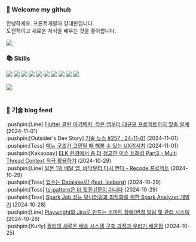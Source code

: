 ### 👋 Welcome my github

안녕하세요. 프론트개발자 강대한입니다.
<br>
도전적이고 새로운 지식을 배우는 것을 좋아합니다.

<!--
![header](https://capsule-render.vercel.app/api?type=Waving&color=auto&height=300&section=header&text=Welcome&fontAlignY=40&desc=KangDaeHan%20github%20&descSize=20&descAlignY=55&animation=fadeIn&fontSize=90)

**KangDaeHan/KangDaeHan** is a ✨ _special_ ✨ repository because its `README.md` (this file) appears on your GitHub profile.

Here are some ideas to get you started:

- 🔭 I’m currently working on ...
- 🌱 I’m currently learning ...
- 👯 I’m looking to collaborate on ...
- 🤔 I’m looking for help with ...
- 💬 Ask me about ...
- 📫 How to reach me: ...
- 😄 Pronouns: ...
- ⚡ Fun fact: ...
-->

<a href="https://twinfamily.github.io" target="_blank"><img src="https://img.shields.io/badge/Blog-121D33?style=flat-square&logo=blogger&logoColor=ffffff"/></a>

### :books: Skills
<a href="#" target="_blank"><img src="https://img.shields.io/badge/React-61DAFB?style=flat-square&logo=react&logoColor=ffffff"/></a>
<a href="#" target="_blank"><img src="https://img.shields.io/badge/Html5-E34F26?style=flat-square&logo=html5&logoColor=ffffff"/></a>
<a href="#" target="_blank"><img src="https://img.shields.io/badge/Javascript-F7DF1E?style=flat-square&logo=javascript&logoColor=ffffff"/></a>
<a href="#" target="_blank"><img src="https://img.shields.io/badge/Cssmodules-000000?style=flat-square&logo=cssmodules&logoColor=ffffff"/></a>
<a href="#" target="_blank"><img src="https://img.shields.io/badge/Node.js-339933?style=flat-square&logo=nodedotjs&logoColor=ffffff"/></a>
<a href="#" target="_blank"><img src="https://img.shields.io/badge/Typescript-3178C6?style=flat-square&logo=typescript&logoColor=ffffff"/></a>
<a href="#" target="_blank"><img src="https://img.shields.io/badge/Git-F05032?style=flat-square&logo=git&logoColor=ffffff"/></a>
<a href="#" target="_blank"><img src="https://img.shields.io/badge/Gitlab-FC6D26?style=flat-square&logo=gitlab&logoColor=ffffff"/></a>
<a href="#" target="_blank"><img src="https://img.shields.io/badge/Webpack-8DD6F9?style=flat-square&logo=webpack&logoColor=ffffff"/></a>
<a href="#" target="_blank"><img src="https://img.shields.io/badge/Vite-646CFF?style=flat-square&logo=vite&logoColor=ffffff"/></a>
<br><br>
<img src="https://github-readme-stats.vercel.app/api/top-langs/?username=KangDaeHan&layout=compact">
<br><br>
### :round_pushpin: 기술 blog feed
<!-- BLOG-POST-LIST:START --><div>:pushpin:[Line] <a target="_blank" href="https://techblog.lycorp.co.jp/ko/flutter-clean-architecture">Flutter 클린 아키텍처: 작은 앱부터 대규모 프로젝트까지 맞춤 설계</a> (2024-11-01)</div><div>:pushpin:[Outsider's Dev Story] <a target="_blank" href="https://blog.outsider.ne.kr/1738">기술 뉴스 #257 : 24-11-01</a> (2024-11-01)</div><div>:pushpin:[Toss] <a target="_blank" href="https://toss.tech/article/uxresearcher-cardsorting-core">메뉴 구조가 고민될 때 해볼 수 있는 UX리서치</a> (2024-11-01)</div><div>:pushpin:[Kakaopay] <a target="_blank" href="https://tech.kakaopay.com/post/podo-elk-threadcontext-part-3/">ELK 환경에서 좀 더 정교한 이슈 트래킹 Part3 - Multi Thread Context 적극 활용하기</a> (2024-10-29)</div><div>:pushpin:[Line] <a target="_blank" href="https://techblog.lycorp.co.jp/ko/recode_project">일본 1위 배달 앱, 바닥부터 다시 짠다 - Recode 프로젝트</a> (2024-10-29)</div><div>:pushpin:[Toss] <a target="_blank" href="https://toss.tech/article/datalake-iceberg">입수는 Datalake로! &lpar;feat. Iceberg&rpar;</a> (2024-10-29)</div><div>:pushpin:[Toss] <a target="_blank" href="https://toss.tech/article/ts-pattern-usage">ts-pattern은 더 멋진 if문이 아니다</a> (2024-10-29)</div><div>:pushpin:[Toss] <a target="_blank" href="https://toss.tech/article/spark-analyzer">Spark Job 성능 모니터링과 최적화를 위한 Spark Analyzer 개발기</a> (2024-10-28)</div><div>:pushpin:[Line] <a target="_blank" href="https://techblog.lycorp.co.jp/ko/smart-monitoring-system-with-playwright-and-jira">Playwright와 Jira로 만드는 스마트 장애/변경 알림 및 관리 시스템</a> (2024-10-28)</div><div>:pushpin:[Kurly] <a target="_blank" href="http://thefarmersfront.github.io/blog/2023-delivery-system/">컬리의 새로운 배송 시스템 구축 과정과 우리가 배운점</a> (2024-10-25)</div><!-- BLOG-POST-LIST:END -->

<!-- ![Anurag's GitHub stats](https://github-readme-stats.vercel.app/api?username=KangDaeHan&show_icons=true&theme=radical) -->
